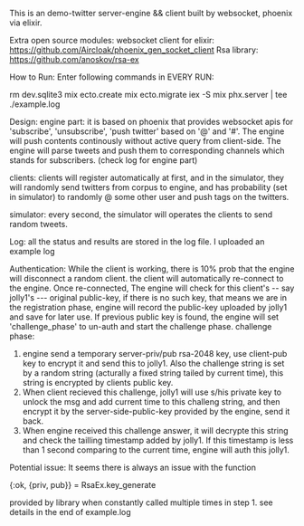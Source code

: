 This is an demo-twitter server-engine && client built by websocket, phoenix via 
elixir.

Extra open source modules:
websocket client for elixir: https://github.com/Aircloak/phoenix_gen_socket_client
Rsa library: https://github.com/anoskov/rsa-ex

How to Run:
Enter following commands in EVERY RUN:

rm dev.sqlite3
mix ecto.create
mix ecto.migrate
iex -S mix phx.server | tee ./example.log

Design:
engine part: it is based on phoenix that provides websocket apis for 'subscribe',
'unsubscribe', 'push twitter' based on '@' and '#'. The engine will push contents
continously without active query from client-side. The engine will parse tweets
and push them to corresponding channels which stands for subscribers. (check log for
engine part)

clients: clients will register automatically at first, and in the simulator, they
will randomly send twitters from corpus to engine, and has probability (set in simulator)
to randomly @ some other user and push tags on the twitters. 

simulator: every second, the simulator will operates the clients to send random 
tweets.

Log: all the status and results are stored in the log file. I uploaded an example
log


Authentication:
While the client is working, there is 10% prob that the engine will disconnect 
a random client. the client will automatically re-connect to the engine. Once 
re-connected, The engine will check for this client's -- say jolly1's --- 
original public-key, if there is no such key, that means we are in the registration
phase, engine will record the public-key uploaded by jolly1 and save for later use.
If previous public key is found, the engine will set 'challenge_phase' to un-auth
and start the challenge phase.
challenge phase:
1. engine send a temporary server-priv/pub rsa-2048 key, use client-pub key to
encrypt it and send this to jolly1. Also the challenge string is set by a random
string (acturally a fixed string tailed by current time), this string is encrypted
by clients public key.
2. When client recieved this challenge, jolly1 will use s/his private key to unlock
the msg and add current time to this challeng string, and then encrypt it by the
server-side-public-key provided by the engine, send it back.
3. When engine received this challenge answer, it will decrypte this string and 
check the tailling timestamp added by jolly1. If this timestamp is less than 1 
second comparing to the current time, engine will auth this jolly1.

Potential issue:
It seems there is always an issue with the function 

{:ok, {priv, pub}} = RsaEx.key_generate

provided by library when constantly called multiple times in step 1. 
see details in the end of example.log



